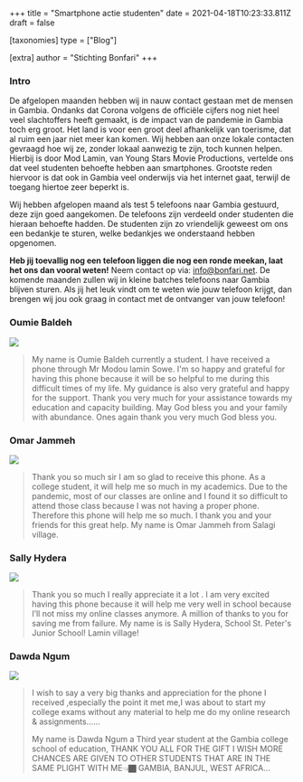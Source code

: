 +++
title = "Smartphone actie studenten"
date = 2021-04-18T10:23:33.811Z
draft = false

[taxonomies]
type = ["Blog"]

[extra]
author = "Stichting Bonfari"
+++
### Intro

De afgelopen maanden hebben wij in nauw contact gestaan met de mensen in Gambia. Ondanks dat Corona volgens de officiële cijfers nog niet heel veel slachtoffers heeft gemaakt, is de impact van de pandemie in Gambia toch erg groot. Het land is voor een groot deel afhankelijk van toerisme, dat al ruim een jaar niet meer kan komen. Wij hebben aan onze lokale contacten gevraagd hoe wij ze, zonder lokaal aanwezig te zijn, toch kunnen helpen. Hierbij is door Mod Lamin, van Young Stars Movie Productions, vertelde ons dat veel studenten behoefte hebben aan smartphones. Grootste reden hiervoor is dat ook in Gambia veel onderwijs via het internet gaat, terwijl de toegang hiertoe zeer beperkt is. <!-- more -->

Wij hebben afgelopen maand als test 5 telefoons naar Gambia gestuurd, deze zijn goed aangekomen. De telefoons zijn verdeeld onder studenten die hieraan behoefte hadden. De studenten zijn zo vriendelijk geweest om ons een bedankje te sturen, welke bedankjes we onderstaand hebben opgenomen. 

**Heb jij toevallig nog een telefoon liggen die nog een ronde meekan, laat het ons dan vooral weten!** Neem contact op via: info@bonfari.net. De komende maanden zullen wij in kleine batches telefoons naar Gambia blijven sturen. Als jij het leuk vindt om te weten wie jouw telefoon krijgt, dan brengen wij jou ook graag in contact met de ontvanger van jouw telefoon!

### Oumie Baldeh

![](https://res.cloudinary.com/bonfari/image/upload/c_fill,f_auto,q_auto,w_768/v1618741553/WhatsApp_Image_2021-04-08_at_10.01.07.jpg)

> My name is Oumie Baldeh currently a student. I have received a phone through Mr Modou lamin Sowe. I'm so happy and grateful for having this phone because it will be so helpful to me during this difficult times of my life. My guidance is also very grateful and happy for the support. Thank you very much for your assistance towards my education and capacity building. May God bless you and your family with abundance. Ones again thank you very much God bless you.

### Omar Jammeh

![](https://res.cloudinary.com/bonfari/image/upload/c_fill,f_auto,q_auto,w_768/v1618741880/WhatsApp_Image_2021-03-29_at_18.58.58.jpg)

> Thank you so much sir I am so glad to receive this phone.  As a college student, it will help me so much in my academics. Due to the pandemic, most of our classes are online and I found it so difficult to attend those class because I was not having a proper phone. Therefore this phone will help me so much. I thank you and your friends for this great help. My name is Omar Jammeh from Salagi village.

### Sally Hydera

![](https://res.cloudinary.com/bonfari/image/upload/c_fill,f_auto,q_auto,w_768/v1618742071/WhatsApp_Image_2021-03-29_at_18.09.49.jpg)

> Thank you so much I really appreciate it a lot . I am very excited having this phone because it will help me very well in school because I’ll not miss my online classes anymore. A million of thanks to you for saving me from failure. My name is is Sally Hydera, School St. Peter's Junior School! Lamin village!

### Dawda Ngum

![](https://res.cloudinary.com/bonfari/image/upload/c_fill,f_auto,q_auto,w_768/v1618742270/WhatsApp_Image_2021-03-27_at_23.35.40.jpg)

> I wish to say a very big thanks and appreciation for the phone I received ,especially the point it met me,I was about to start my college exams without any material to help me do my online research & assignments......
>
> My name is Dawda Ngum a Third year student at the Gambia college school of education, THANK YOU ALL FOR THE GIFT I WISH MORE CHANCES ARE GIVEN TO OTHER STUDENTS THAT ARE IN THE SAME PLIGHT WITH ME👈🏿 GAMBIA, BANJUL, WEST AFRICA...